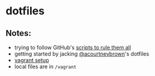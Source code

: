 # dotfiles

## Notes:

- trying to follow GitHub's [scripts to rule them all](https://github.com/github/scripts-to-rule-them-all)
- getting started by jacking [@acourtneybrown](https://github.com/acourtneybrown/dotfiles)'s dotfiles
- [vagrant setup](https://www.vagrantup.com/intro/getting-started/)
- local files are in `/vagrant`
